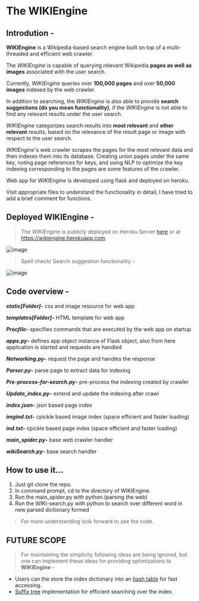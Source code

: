 # The WIKIEngine

## Introdution -

**WIKIEngine** is a Wikipedia-based search engine built on top of a multi-threaded and efficient web crawler. 

The *WIKIEngine* is capable of querying relevant Wikipedia **pages as well as images** associated with the user search. 

Currently, *WIKIEngine* queries over **100,000 pages** and over **50,000 images** indexed by the web crawler. 

In addition to searching, the *WIKIEngine* is also able to provide **search suggestions (do you mean functionality)**, if the *WIKIEngine* is not able to find any relevant results under the user search. 

*WIKIEngine* categorizes search results into **most relevant** and **other relevant** results, based on the relevance of the result page or image with respect to the user search. 

*WIKIEngine*'s web crawler scrapes the pages for the most relevant data and then indexes them into its database. Creating union pages under the same key, noting page references for keys, and using NLP to optimize the key indexing corresponding to the pages are some features of the crawler.

Web app for *WIKIEngine* is developed using flask and deployed on heroku.

Visit appropriate files to understand the functionality in detail, I have tried to add a brief comment for functions.

## Deployed WIKIEngine -

> The WIKIEngine is publicly deployed on Heroku Server [here](https://wikiengine.herokuapp.com/) or at https://wikiengine.herokuapp.com. 

![image](https://drive.google.com/uc?export=view&id=1AlOrTbZ3rM3IuBuAZ9KiOqoq4x1X_UtH)

> Spell check/ Search suggestion functionality -

![image](https://drive.google.com/uc?export=view&id=12BDkz_0hhTetSMChJ-nAViiuEBjYDqI1)

## Code overview -

**_static[Folder]_-** css and image resource for web app

**_templates[Folder]_-** HTML template for web app

**_Procfile_-** specifies commands that are executed by the web app on startup

**_apps.py_-** defines app object instance of Flask object, also from here application is started and requests are handled

**_Networking.py_-** request the page and handles the response

**_Parser.py_-** parse page to extract data for indexing 

**_Pre-process-for-search.py_-** pre-process the indexing created by crawler

**_Update_index.py_-** extend and update the indexing after crawl

**_index.json_-** json based page index

**_imgind.txt_-** cpickle based image index (space efficient and faster loading)

**_ind.txt_-** cpickle based page index (space efficient and faster loading)

**_main_spider.py_-** base web crawler handler

**_wikiSearch.py_-** base search handler



## How to use it...
1. Just git clone the repo.
2. In command prompt, cd to the directory of WIKIEngine.
3. Run the main_spider.py with python.(parsing the web)
4. Run the WIKI-search.py with python to search over different word in new parsed dictionary formed
> For more understanding look forward to see the code.

## FUTURE SCOPE

> For maintaining the simplicity following ideas are being ignored, but one can implement these ideas for providing optimizations to **WIKIEngine** -
- Users can the store the index dictionary into an [hash table](https://en.wikipedia.org/wiki/Hash_function) for fast accessing.
- [Suffix tree](https://en.wikipedia.org/wiki/Suffix_tree) implementation for efficient searching over the index. 

